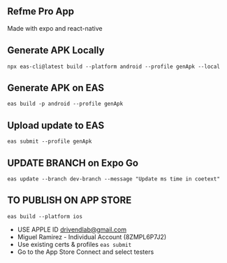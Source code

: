 ## Refme Pro App
Made with expo and react-native

## Generate APK Locally
``npx eas-cli@latest build --platform android --profile genApk --local``

## Generate APK on EAS
``eas build -p android --profile genApk``

## Upload update to EAS
``eas submit --profile genApk``

## UPDATE BRANCH on Expo Go
``eas update --branch dev-branch --message "Update ms time in coetext"``

## TO PUBLISH ON APP STORE
``eas build --platform ios``
- USE APPLE ID drivendlab@gmail.com
- Miguel Ramirez - Individual Account (8ZMPL6P7J2)
- Use existing certs & profiles
``eas submit``
- Go to the App Store Connect and select testers